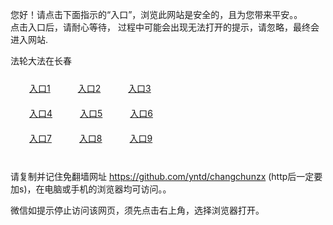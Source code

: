 您好！请点击下面指示的“入口”，浏览此网站是安全的，且为您带来平安。。 <br/>
点击入口后，请耐心等待， 过程中可能会出现无法打开的提示，请忽略，最终会进入网站. </br>

法轮大法在长春<br/>
<div style="padding:10px"><a style="margin:20px" target="_blank" href="https://dbmub29hnhpz0.cloudfront.net/2Qpsp?zptwru" id="ccLink1" rel="nofollow">入口1</a> <a target="_blank" style="margin:20px" href="https://dqg81zu6rfqp5.cloudfront.net/2Qpsp?lmkmxrhg" id="ccLink2" rel="nofollow">入口2</a> <a style="margin:20px" target="_blank" href="https://d1cfsunqkqz8ow.cloudfront.net/2Qpsp?jxkji" id="ccLink3" rel="nofollow">入口3</a></div>

<div style="padding:10px" ><a style="margin:20px" target="_blank" href="https://dbmub29hnhpz0.cloudfront.net/2Qpsp?zptwru" id="ccLink4" rel="nofollow">入口4</a> <a style="margin:20px" href="https://dqg81zu6rfqp5.cloudfront.net/2Qpsp?lmkmxrhg" target="_blank" id="ccLink5" rel="nofollow">入口5</a> <a style="margin:20px" href="https://d1cfsunqkqz8ow.cloudfront.net/2Qpsp?jxkji" target="_blank" id="ccLink6" rel="nofollow">入口6</a></div>

<div style="padding:10px"><a style="margin:20px" target="_blank" href="https://dbmub29hnhpz0.cloudfront.net/2Qpsp?zptwru" id="ccLink7" rel="nofollow">入口7</a> <a style="margin:20px" href="https://dqg81zu6rfqp5.cloudfront.net/2Qpsp?lmkmxrhg" target="_blank" id="ccLink8" rel="nofollow">入口8</a> <a style="margin:20px" target="_blank" href="https://d1cfsunqkqz8ow.cloudfront.net/2Qpsp?jxkji" id="ccLink9" rel="nofollow">入口9</a></div>

<br/>



请复制并记住免翻墙网址 https://github.com/yntd/changchunzx (http后一定要加s)，在电脑或手机的浏览器均可访问。。<br/>

微信如提示停止访问该网页，须先点击右上角，选择浏览器打开。
